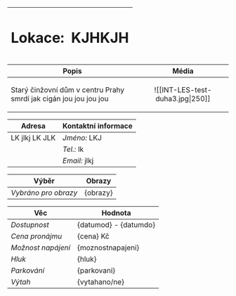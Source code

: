 | <h1> Lokace: | <h1>KJHKJH |
| ------------ | ---------- |

| **Popis**                                                                | **Média**                                          |
| ------------------------------------------------------------------------ | -------------------------------------------------- |
| <p>Starý činžovní dům v centru Prahy smrdí jak cigán jou jou jou jou</p> | <center>![[INT-LES-test-duha3.jpg\|250]] </center> |

| **Adresa**     | **Kontaktní informace** |
| -------------- | ----------------------- |
| LK jlkj LK JLK | *Jméno:* LKJ            |
|                | *Tel.:* lk              |
|                | *Email:* jlkj           |

| **Výběr**            | **Obrazy** |
| -------------------- | ---------- |
| *Vybráno pro obrazy* | {obrazy}   |

| **Věc**            | **Hodnota**           |
| ------------------ | --------------------- |
| *Dostupnost*       | {datumod} - {datumdo} |
| *Cena pronájmu*    | {cena} Kč             |
| *Možnost napájení* | {moznostnapajeni}     |
| *Hluk*             | {hluk}                |
| *Parkování*        | {parkovani}           |
| *Výtah*            | {vytahano/ne}         |
